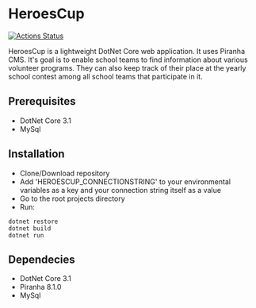 # HeroesCup

[![Actions Status](https://github.com/MilStancheva/HeroesCup/workflows/Build/badge.svg)](https://github.com/MilStancheva/HeroesCup/actions?query=workflow%3ABuild)

HeroesCup is a lightweight DotNet Core web application. It uses Piranha CMS.
It's goal is to enable school teams to find information about various volunteer programs. They can also keep track of their place at the yearly school contest among all school teams that participate in it. 

## Prerequisites
* DotNet Core 3.1
* MySql

## Installation
* Clone/Download repository
* Add 'HEROESCUP_CONNECTIONSTRING' to your environmental variables as a key and your connection string itself as a value
* Go to the root projects directory
* Run: 
```
dotnet restore
dotnet build
dotnet run
```  

## Dependecies
* DotNet Core 3.1
* Piranha 8.1.0
* MySql

